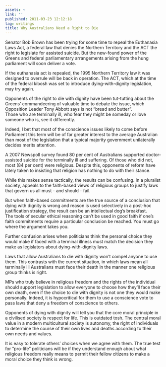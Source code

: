 ```yaml
---
assets: ~
link: ''
published: 2011-03-23 12:12:18
tag: writings
title: Why Australians Need a Right to Die
---
```

Senator Bob Brown has been trying for some time to repeal the Euthanasia
Laws Act, a federal law that denies the Northern Territory and the ACT
the right to legislate for assisted suicide. But the new-found power of
the Greens and federal parliamentary arrangements arising from the hung
parliament will soon deliver a vote.

If the euthanasia act is repealed, the 1995 Northern Territory law it
was designed to overrule will be back in operation. The ACT, which at
the time of the federal kibosh was set to introduce dying-with-dignity
legislation, may try again.

Opponents of the right to die with dignity have been tut-tutting about
the Greens’ commandeering of valuable time to debate the issue, which
Opposition Leader Tony Abbott says is not “bread and butter”.\
Those who are terminally ill, who fear they might be someday or love
someone who is, see it differently.

Indeed, I bet that most of the conscience issues likely to come before
Parliament this term will be of far greater interest to the average
Australian than most of the legislation that a typical majority
government unilaterally decides merits attention.

A 2007 Newspoll survey found 80 per cent of Australians supported
doctor-assisted suicide for the terminally ill and suffering. Of those
who did not, most (84 per cent) were religious. Despite this, opponents
of reform have lately taken to insisting that religion has nothing to do
with their stance.

While this makes sense tactically, the results can be confusing. In a
pluralist society, appeals to the faith-based views of religious groups
to justify laws that govern us all must - and should - fail.

But when faith-based commitments are the true source of a conclusion
that dying with dignity is wrong and reason is used selectively in a
post-hoc justification strategy, the result can be an intellectual dog’s
breakfast.\
The tools of secular ethical reasoning can’t be used in good faith if
one’s faith commitments require a particular conclusion be reached. You
must go where the argument takes you.

Further confusion arises when politicians think the personal choice they
would make if faced with a terminal illness must match the decision they
make as legislators about dying-with-dignity laws.

Laws that allow Australians to die with dignity won’t compel anyone to
use them. This contrasts with the current situation, in which laws mean
all terminally ill Australians must face their death in the manner one
religious group thinks is right.

MPs who truly believe in religious freedom and the rights of the
individual should support legislation to allow everyone to choose how
they’ll face their own death, even if the choice to die with dignity is
not one they would make personally. Indeed, it is hypocritical for them
to use a conscience vote to pass laws that deny a freedom of conscience
to others.

Opponents of dying with dignity will tell you that the core moral
principle in a civilised society is respect for life. This is outdated
tosh. The central moral value in a modern multicultural society is
autonomy, the right of individuals to determine the course of their own
lives and deaths according to their own needs and values.

It is easy to tolerate others’ choices when we agree with them. The true
test for “pro-life” politicians will be if they understand enough about
what religious freedom really means to permit their fellow citizens to
make a moral choice they think is wrong.